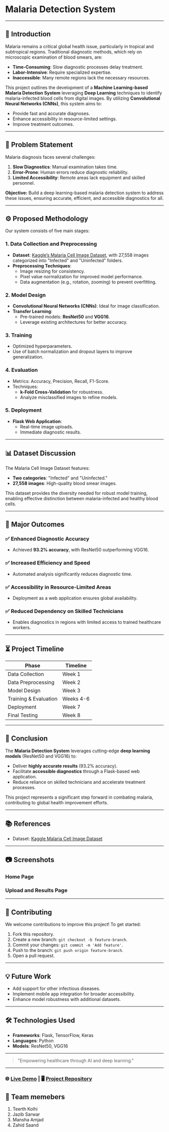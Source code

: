 # Malaria Detection System



---

## 🚀 Introduction

Malaria remains a critical global health issue, particularly in tropical and subtropical regions. Traditional diagnostic methods, which rely on microscopic examination of blood smears, are:

- **Time-Consuming**: Slow diagnostic processes delay treatment.
- **Labor-Intensive**: Require specialized expertise.
- **Inaccessible**: Many remote regions lack the necessary resources.

This project outlines the development of a **Machine Learning-based Malaria Detection System** leveraging **Deep Learning** techniques to identify malaria-infected blood cells from digital images. By utilizing **Convolutional Neural Networks (CNNs)**, this system aims to:

- Provide fast and accurate diagnoses.
- Enhance accessibility in resource-limited settings.
- Improve treatment outcomes.

---

## 🧩 Problem Statement

Malaria diagnosis faces several challenges:

1. **Slow Diagnostics**: Manual examination takes time.
2. **Error-Prone**: Human errors reduce diagnostic reliability.
3. **Limited Accessibility**: Remote areas lack equipment and skilled personnel.

**Objective:** Build a deep learning-based malaria detection system to address these issues, ensuring accurate, efficient, and accessible diagnostics for all.

---

## ⚙️ Proposed Methodology

Our system consists of five main stages:

### 1. Data Collection and Preprocessing

- **Dataset**: [Kaggle’s Malaria Cell Image Dataset](https://www.kaggle.com/datasets/iarunava/cell-images-for-detecting-malaria), with 27,558 images categorized into "Infected" and "Uninfected" folders.
- **Preprocessing Techniques**:
  - Image resizing for consistency.
  - Pixel value normalization for improved model performance.
  - Data augmentation (e.g., rotation, zooming) to prevent overfitting.

### 2. Model Design

- **Convolutional Neural Networks (CNNs)**: Ideal for image classification.
- **Transfer Learning**:
  - Pre-trained models: **ResNet50** and **VGG16**.
  - Leverage existing architectures for better accuracy.

### 3. Training

- Optimized hyperparameters.
- Use of batch normalization and dropout layers to improve generalization.

### 4. Evaluation

- Metrics: Accuracy, Precision, Recall, F1-Score.
- Techniques:
  - **k-Fold Cross-Validation** for robustness.
  - Analyze misclassified images to refine models.

### 5. Deployment

- **Flask Web Application**:
  - Real-time image uploads.
  - Immediate diagnostic results.

---

## 📊 Dataset Discussion

The Malaria Cell Image Dataset features:

- **Two categories**: "Infected" and "Uninfected."
- **27,558 images**: High-quality blood smear images.

This dataset provides the diversity needed for robust model training, enabling effective distinction between malaria-infected and healthy blood cells.

---

## 🌟 Major Outcomes

### ✅ Enhanced Diagnostic Accuracy

- Achieved **93.2% accuracy**, with ResNet50 outperforming VGG16.

### ✅ Increased Efficiency and Speed

- Automated analysis significantly reduces diagnostic time.

### ✅ Accessibility in Resource-Limited Areas

- Deployment as a web application ensures global availability.

### ✅ Reduced Dependency on Skilled Technicians

- Enables diagnostics in regions with limited access to trained healthcare workers.

---

## ⏳ Project Timeline

| **Phase**             | **Timeline** |
| --------------------- | ------------ |
| Data Collection       | Week 1       |
| Data Preprocessing    | Week 2       |
| Model Design          | Week 3       |
| Training & Evaluation | Weeks 4-6    |
| Deployment            | Week 7       |
| Final Testing         | Week 8       |

---

## 📝 Conclusion

The **Malaria Detection System** leverages cutting-edge **deep learning models** (ResNet50 and VGG16) to:

- Deliver **highly accurate results** (93.2% accuracy).
- Facilitate **accessible diagnostics** through a Flask-based web application.
- Reduce reliance on skilled technicians and accelerate treatment processes.

This project represents a significant step forward in combating malaria, contributing to global health improvement efforts.

---

## 📚 References

- Dataset: [Kaggle Malaria Cell Image Dataset](https://www.kaggle.com/datasets/iarunava/cell-images-for-detecting-malaria)

---

## 📷 Screenshots

### Home Page



### Upload and Results Page



---

## 🤝 Contributing

We welcome contributions to improve this project! To get started:

1. Fork this repository.
2. Create a new branch: `git checkout -b feature-branch`.
3. Commit your changes: `git commit -m 'Add feature'`.
4. Push to the branch: `git push origin feature-branch`.
5. Open a pull request.

---

## 💡 Future Work

- Add support for other infectious diseases.
- Implement mobile app integration for broader accessibility.
- Enhance model robustness with additional datasets.

---

## 🛠️ Technologies Used

- **Frameworks**: Flask, TensorFlow, Keras
- **Languages**: Python
- **Models**: ResNet50, VGG16

---

> "Empowering healthcare through AI and deep learning."

---

### 🌐 [Live Demo](#) | 🖥️ [Project Repository](#)

## 🚀 Team memebers
1. Teerth Kolhi
2. Jazib Sarwar
3. Mansha Amjad
4. Zahid Saand
